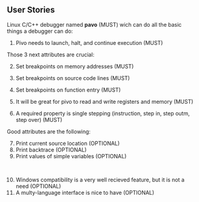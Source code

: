 User Stories
---

Linux C/C++ debugger named **pavo** (MUST) wich can do all the basic things a debugger can do:

1. Pivo needs to launch, halt, and continue execution (MUST)

Those 3 next attributes are crucial:

2. Set breakpoints on memory addresses (MUST)
3. Set breakpoints on source code lines (MUST)
4. Set breakpoints on function entry (MUST)

5. It will be great for pivo to read and write registers and memory (MUST)
6. A required property is single stepping (instruction, step in, step outm, step over) (MUST)

Good attributes are the following:

7. Print current source location (OPTIONAL)
8. Print backtrace (OPTIONAL)
9. Print values of simple variables (OPTIONAL)

<br>

10. Windows compatibility is a very well recieved feature, but it is not a need (OPTIONAL)
11. A multy-language interface is nice to have (OPTIONAL)
